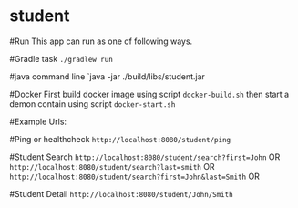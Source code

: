 # student

#Run
This app can run as one of following ways.

#Gradle task
`./gradlew run`

#java command line
`java -jar ./build/libs/student<version>.jar

#Docker
First build docker image using script `docker-build.sh` then start a demon contain using script `docker-start.sh`

#Example Urls:

#Ping or healthcheck
`http://localhost:8080/student/ping`

#Student Search
`http://localhost:8080/student/search?first=John` OR
`http://localhost:8080/student/search?last=smith` OR
`http://localhost:8080/student/search?first=John&last=Smith` OR

#Student Detail
`http://localhost:8080/student/John/Smith`

